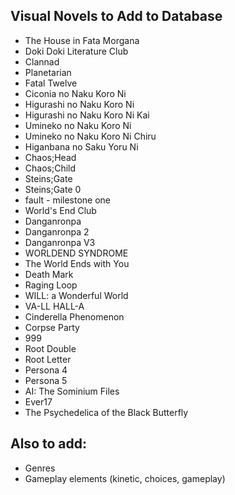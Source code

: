 ## Visual Novels to Add to Database

- The House in Fata Morgana
- Doki Doki Literature Club
- Clannad
- Planetarian
- Fatal Twelve
- Ciconia no Naku Koro Ni
- Higurashi no Naku Koro Ni
- Higurashi no Naku Koro Ni Kai
- Umineko no Naku Koro Ni
- Umineko no Naku Koro Ni Chiru
- Higanbana no Saku Yoru Ni
- Chaos;Head
- Chaos;Child
- Steins;Gate
- Steins;Gate 0
- fault - milestone one
- World's End Club
- Danganronpa
- Danganronpa 2
- Danganronpa V3
- WORLDEND SYNDROME
- The World Ends with You
- Death Mark
- Raging Loop
- WILL: a Wonderful World
- VA-LL HALL-A
- Cinderella Phenomenon
- Corpse Party
- 999
- Root Double
- Root Letter
- Persona 4
- Persona 5
- AI: The Sominium Files
- Ever17
- The Psychedelica of the Black Butterfly

## Also to add:

- Genres
- Gameplay elements (kinetic, choices, gameplay)